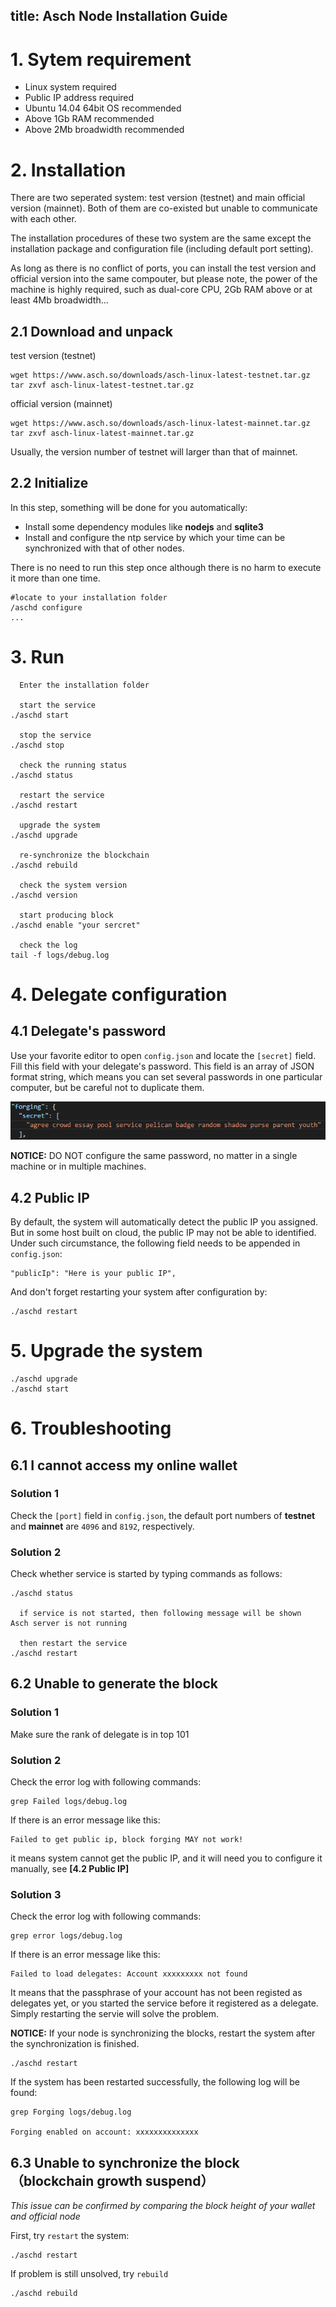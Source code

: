 title: Asch Node Installation Guide
---

# 1. Sytem requirement
- Linux system required
- Public IP address required
- Ubuntu 14.04 64bit OS recommended
- Above 1Gb RAM recommended
- Above 2Mb broadwidth recommended

# 2. Installation
There are two seperated system: test version (testnet) and main official version (mainnet). Both of them are co-existed but unable to communicate with each other. 

The installation procedures of these two system are the same except the installation package and configuration file (including default port setting).

As long as there is no conflict of ports, you can install the test version and official version into the same compouter, but please note, the power of the machine is highly required, such as dual-core CPU, 2Gb RAM above or at least 4Mb broadwidth...

## 2.1 Download and unpack

test version (testnet)  

```
wget https://www.asch.so/downloads/asch-linux-latest-testnet.tar.gz
tar zxvf asch-linux-latest-testnet.tar.gz
```

official version (mainnet)
```
wget https://www.asch.so/downloads/asch-linux-latest-mainnet.tar.gz
tar zxvf asch-linux-latest-mainnet.tar.gz
```

Usually, the version number of testnet will larger than that of mainnet.

## 2.2 Initialize
In this step, something will be done for you automatically:  
- Install some dependency modules like **nodejs** and **sqlite3**
- Install and configure the ntp service by which your time can be synchronized with that of other nodes.

There is no need to run this step once although there is no harm to execute it more than one time.

	#locate to your installation folder
	/aschd configure
	...

# 3. Run
```
  Enter the installation folder

  start the service
./aschd start

  stop the service
./aschd stop

  check the running status
./aschd status

  restart the service
./aschd restart

  upgrade the system
./aschd upgrade

  re-synchronize the blockchain
./aschd rebuild

  check the system version
./aschd version

  start producing block
./aschd enable "your sercret"

  check the log
tail -f logs/debug.log
```

# 4. Delegate configuration
## 4.1 Delegate's password

Use your favorite editor to open `config.json` and locate the `[secret]` field. Fill this field with your delegate's password. This field is an array of JSON format string, which means you can set several passwords in one particular computer, but be careful not to duplicate them.

![forging secret](./assets/forging-secret.png)

**NOTICE:** DO NOT configure the same password, no matter in a single machine or in multiple machines.

## 4.2 Public IP
By default, the system will automatically detect the public IP you assigned. But in some host built on cloud, the public IP may not be able to identified. Under such circumstance, the following field needs to be appended in `config.json`:
```
"publicIp": "Here is your public IP",
```
And don't forget restarting your system after configuration by:
```
./aschd restart
```

# 5. Upgrade the system
```
./aschd upgrade
./aschd start
```
# 6. Troubleshooting
## 6.1 I cannot access my online wallet
###  Solution 1
Check the `[port]` field in `config.json`, the default port numbers of **testnet** and **mainnet** are `4096` and `8192`, respectively.

###  Solution 2
Check whether service is started by typing commands as follows:
```
./aschd status

  if service is not started, then following message will be shown
Asch server is not running

  then restart the service
./aschd restart
```

## 6.2 Unable to generate the block
### Solution 1
Make sure the rank of delegate is in top 101

### Solution 2
Check the error log with following commands:
```
grep Failed logs/debug.log
```
If there is an error message like this:
```
Failed to get public ip, block forging MAY not work!
```
it means system cannot get the public IP, and it will need you to configure it manually, see **[4.2 Public IP]**

### Solution 3
Check the error log with following commands:
```
grep error logs/debug.log
```
If there is an error message like this:
```
Failed to load delegates: Account xxxxxxxxx not found
```
It means that the passphrase of your account has not been registed as delegates yet, or you started the service before it registered as a delegate. Simply restarting the servie will solve the problem.

**NOTICE:** If your node is synchronizing the blocks, restart the system after the synchronization is finished.
```
./aschd restart
```
If the system has been restarted successfully, the following log will be found:
```
grep Forging logs/debug.log

Forging enabled on account: xxxxxxxxxxxxxx
```
## 6.3 Unable to synchronize the block （blockchain growth suspend）
*This issue can be confirmed by comparing the block height of your wallet and official node*

First, try `restart` the system:
```
./aschd restart
```
If problem is still unsolved, try `rebuild`
```
./aschd rebuild
```
